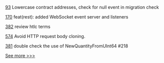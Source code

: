 
[93](https://github.com/hyperledger/firefly-tokens-erc20-erc721/pull/93) Lowercase contract addresses, check for null event in migration check

[170](https://github.com/hyperledger/aries-framework-javascript-ext/pull/170) feat(rest): added WebSocket event server and listeners

[382](https://github.com/hyperledger-labs/fabric-token-sdk/pull/382) review htlc terms

[574](https://github.com/hyperledger/aries-vcx/pull/574) Avoid HTTP request body cloning.

[381](https://github.com/hyperledger-labs/fabric-token-sdk/pull/381) double check the use of NewQuantityFromUInt64 #218


[See more >>>](https://start-here.hyperledger.org/pull-requests)
